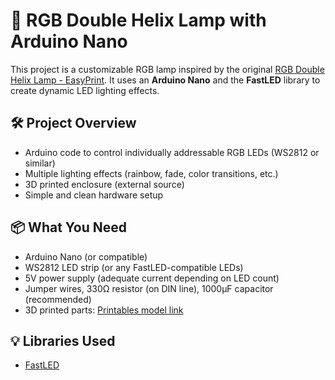 # 🌈 RGB Double Helix Lamp with Arduino Nano

This project is a customizable RGB lamp inspired by the original [RGB Double Helix Lamp - EasyPrint](https://www.printables.com/model/62043-rgb-double-helix-lamp-easyprint). 
It uses an **Arduino Nano** and the **FastLED** library to create dynamic LED lighting effects.

## 🛠️ Project Overview

- Arduino code to control individually addressable RGB LEDs (WS2812 or similar)
- Multiple lighting effects (rainbow, fade, color transitions, etc.)
- 3D printed enclosure (external source)
- Simple and clean hardware setup

## 📦 What You Need

- Arduino Nano (or compatible)
- WS2812 LED strip (or any FastLED-compatible LEDs)
- 5V power supply (adequate current depending on LED count)
- Jumper wires, 330Ω resistor (on DIN line), 1000µF capacitor (recommended)
- 3D printed parts: [Printables model link](https://www.printables.com/model/62043-rgb-double-helix-lamp-easyprint)

## 💡 Libraries Used

- [FastLED](https://github.com/FastLED/FastLED)


